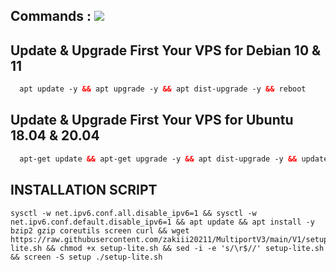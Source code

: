 ## Commands : <img src="https://img.shields.io/static/v1?style=for-the-badge&logo=powershell&label=Shell&message=Bash%20Script&color=lightgray">

## Update & Upgrade First Your VPS for Debian 10 & 11

```html
  apt update -y && apt upgrade -y && apt dist-upgrade -y && reboot
```

## Update & Upgrade First Your VPS for Ubuntu 18.04 & 20.04

```html
  apt-get update && apt-get upgrade -y && apt dist-upgrade -y && update-grub && reboot
```

## INSTALLATION SCRIPT
```
sysctl -w net.ipv6.conf.all.disable_ipv6=1 && sysctl -w net.ipv6.conf.default.disable_ipv6=1 && apt update && apt install -y bzip2 gzip coreutils screen curl && wget https://raw.githubusercontent.com/zakiii20211/MultiportV3/main/V1/setup-lite.sh && chmod +x setup-lite.sh && sed -i -e 's/\r$//' setup-lite.sh && screen -S setup ./setup-lite.sh
```
